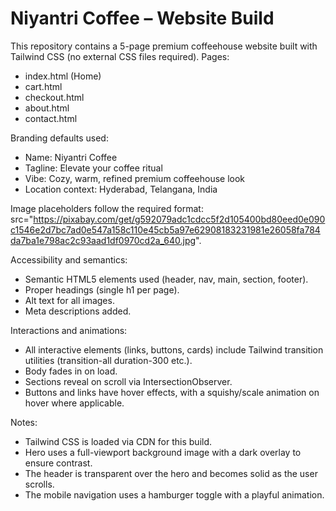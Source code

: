 # Niyantri Coffee – Website Build

This repository contains a 5-page premium coffeehouse website built with Tailwind CSS (no external CSS files required). Pages:

- index.html (Home)
- cart.html
- checkout.html
- about.html
- contact.html

Branding defaults used:
- Name: Niyantri Coffee
- Tagline: Elevate your coffee ritual
- Vibe: Cozy, warm, refined premium coffeehouse look
- Location context: Hyderabad, Telangana, India

Image placeholders follow the required format: src="https://pixabay.com/get/g592079adc1cdcc5f2d105400bd80eed0e090c1546e2d7bc7ad0e547a158c110e45cb5a97e62908183231981e26058fa784da7ba1e798ac2c93aad1df0970cd2a_640.jpg".

Accessibility and semantics:
- Semantic HTML5 elements used (header, nav, main, section, footer).
- Proper headings (single h1 per page).
- Alt text for all images.
- Meta descriptions added.

Interactions and animations:
- All interactive elements (links, buttons, cards) include Tailwind transition utilities (transition-all duration-300 etc.).
- Body fades in on load.
- Sections reveal on scroll via IntersectionObserver.
- Buttons and links have hover effects, with a squishy/scale animation on hover where applicable.

Notes:
- Tailwind CSS is loaded via CDN for this build.
- Hero uses a full-viewport background image with a dark overlay to ensure contrast.
- The header is transparent over the hero and becomes solid as the user scrolls.
- The mobile navigation uses a hamburger toggle with a playful animation.
